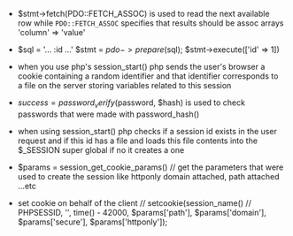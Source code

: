 - $stmt->fetch(PDO::FETCH_ASSOC) is used to read the next
    available row while `PDO::FETCH_ASSOC` specifies that 
    results should be assoc arrays 'column' => 'value'
- $sql = '... :id ...' $stmt = $pdo->prepare($sql); $stmt->execute(['id' => 1])
- when you use php's session_start() php sends the user's browser a cookie containing a random identifier and that identifier corresponds to a file on the server storing variables related to this session
- $success = password_verify($password, $hash) is used to check passwords that were made with password_hash()
- when using session_start() php checks if a session id exists in the user request and if this id has a file and loads this file contents into the $_SESSION super global if no it creates a one

- $params = session_get_cookie_params() // get the parameters that were used to create the session like httponly domain attached, path attached ...etc
    
- set cookie on behalf of the client //  setcookie(session_name() // PHPSESSID, '', time() - 42000,
$params['path'], $params['domain'],
$params['secure'], $params['httponly']);